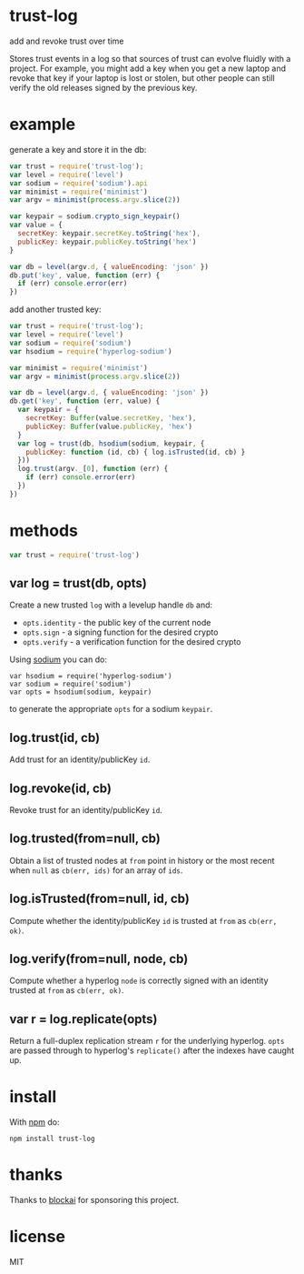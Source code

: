 # trust-log

add and revoke trust over time

Stores trust events in a log so that sources of trust can evolve fluidly with a
project. For example, you might add a key when you get a new laptop and revoke
that key if your laptop is lost or stolen, but other people can still verify the
old releases signed by the previous key.

# example

generate a key and store it in the db:

``` js
var trust = require('trust-log');
var level = require('level')
var sodium = require('sodium').api
var minimist = require('minimist')
var argv = minimist(process.argv.slice(2))

var keypair = sodium.crypto_sign_keypair()
var value = {
  secretKey: keypair.secretKey.toString('hex'),
  publicKey: keypair.publicKey.toString('hex')
}

var db = level(argv.d, { valueEncoding: 'json' })
db.put('key', value, function (err) {
  if (err) console.error(err)
})
```

add another trusted key:

``` js
var trust = require('trust-log');
var level = require('level')
var sodium = require('sodium')
var hsodium = require('hyperlog-sodium')

var minimist = require('minimist')
var argv = minimist(process.argv.slice(2))

var db = level(argv.d, { valueEncoding: 'json' })
db.get('key', function (err, value) {
  var keypair = {
    secretKey: Buffer(value.secretKey, 'hex'),
    publicKey: Buffer(value.publicKey, 'hex')
  }
  var log = trust(db, hsodium(sodium, keypair, {
    publicKey: function (id, cb) { log.isTrusted(id, cb) }
  }))
  log.trust(argv._[0], function (err) {
    if (err) console.error(err)
  })
})
```

# methods

``` js
var trust = require('trust-log')
```

## var log = trust(db, opts)

Create a new trusted `log` with a levelup handle `db` and:

* `opts.identity` - the public key of the current node
* `opts.sign` - a signing function for the desired crypto
* `opts.verify` - a verification function for the desired crypto

Using [sodium](https://npmjs.com/package/sodium) you can do:

```
var hsodium = require('hyperlog-sodium')
var sodium = require('sodium')
var opts = hsodium(sodium, keypair)
```

to generate the appropriate `opts` for a sodium `keypair`.

## log.trust(id, cb)

Add trust for an identity/publicKey `id`.

## log.revoke(id, cb)

Revoke trust for an identity/publicKey `id`.

## log.trusted(from=null, cb)

Obtain a list of trusted nodes at `from` point in history or the most recent
when `null` as `cb(err, ids)` for an array of `ids`.

## log.isTrusted(from=null, id, cb)

Compute whether the identity/publicKey `id` is trusted at `from` as
`cb(err, ok)`.

## log.verify(from=null, node, cb)

Compute whether a hyperlog `node` is correctly signed with an identity trusted
at `from` as `cb(err, ok)`.

## var r = log.replicate(opts)

Return a full-duplex replication stream `r` for the underlying hyperlog.
`opts` are passed through to hyperlog's `replicate()` after the indexes have
caught up.

# install

With [npm](https://npmjs.com) do:

```
npm install trust-log
```

# thanks

Thanks to [blockai](https://blockai.com) for sponsoring this project.

# license

MIT
